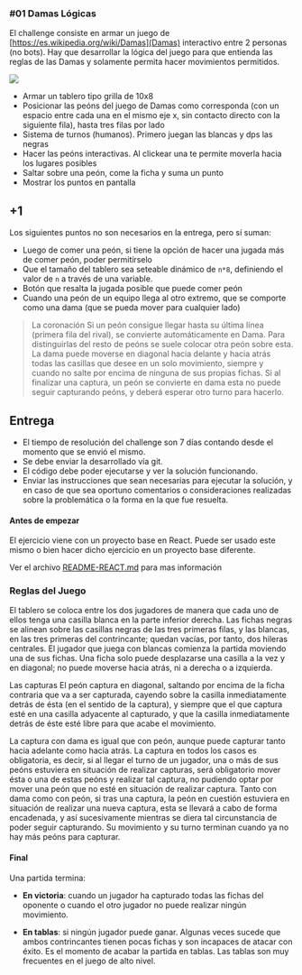 
### #01 Damas Lógicas

El challenge consiste en armar un juego de [https://es.wikipedia.org/wiki/Damas](Damas) interactivo entre 2 personas (no bots).
Hay que desarrollar la lógica del juego para que entienda las reglas de las Damas y solamente permita hacer movimientos permitidos.

![](https://i.imgur.com/DNgBf6Y.png)

* Armar un tablero tipo grilla de 10x8
* Posicionar las peóns del juego de Damas como corresponda (con un espacio entre cada una en el mismo eje x, sin contacto directo con la siguiente fila), hasta tres filas por lado
* Sistema de turnos (humanos). Primero juegan las blancas y dps las negras
* Hacer las peóns interactivas. Al clickear una te permite moverla hacia los lugares posibles
* Saltar sobre una peón, come la ficha y suma un punto
* Mostrar los puntos en pantalla

## +1
Los siguientes puntos no son necesarios en la entrega, pero sí suman:
* Luego de comer una peón, si tiene la opción de hacer una jugada más de comer peón, poder permitírselo
* Que el tamaño del tablero sea seteable dinámico de `n*8`, definiendo el valor de `n` a través de una variable.
* Botón que resalta la jugada posible que puede comer peón
* Cuando una peón de un equipo llega al otro extremo, que se comporte como una dama (que se pueda mover para cualquier lado)
> La coronación
Si un peón consigue llegar hasta su última línea (primera fila del rival), se convierte automáticamente en Dama. Para distinguirlas del resto de peóns se suele colocar otra peón sobre esta. La dama puede moverse en diagonal hacia delante y hacia atrás todas las casillas que desee en un solo movimiento, siempre y cuando no salte por encima de ninguna de sus propias fichas. Si al finalizar una captura, un peón se convierte en dama esta no puede seguir capturando peóns, y deberá esperar otro turno para hacerlo.

## Entrega

* El tiempo de resolución del challenge son 7 días contando desde el momento que se envió el mismo.
* Se debe enviar la desarrollado vía git.
* El código debe poder ejecutarse y ver la solución funcionando.
* Enviar las instrucciones que sean necesarias para ejecutar la solución, y en caso de que sea oportuno comentarios o consideraciones realizadas sobre la problemática o la forma en la que fue resuelta.

#### Antes de empezar
El ejercicio viene con un proyecto base en React. Puede ser usado este mismo o bien hacer dicho ejercicio en un proyecto base diferente.

Ver el archivo [README-REACT.md](https://github.com/42i-co/challenge-01/blob/master/README-REACT.md) para mas información


### Reglas del Juego

El tablero se coloca entre los dos jugadores de manera que cada uno de ellos tenga una casilla blanca en la parte inferior derecha. Las fichas negras se alinean sobre las casillas negras de las tres primeras filas, y las blancas, en las tres primeras del contrincante; quedan vacías, por tanto, dos hileras centrales. El jugador que juega con blancas comienza la partida moviendo una de sus fichas. Una ficha solo puede desplazarse una casilla a la vez y en diagonal; no puede moverse hacia atrás, ni a derecha o a izquierda.

Las capturas
El peón captura en diagonal, saltando por encima de la ficha contraria que va a ser capturada, cayendo sobre la casilla inmediatamente detrás de ésta (en el sentido de la captura), y siempre que el que captura esté en una casilla adyacente al capturado, y que la casilla inmediatamente detrás de éste esté libre para que acabe el movimiento.

La captura con dama es igual que con peón, aunque puede capturar tanto hacia adelante como hacia atrás. La captura en todos los casos es obligatoria, es decir, si al llegar el turno de un jugador, una o más de sus peóns estuviera en situación de realizar capturas, será obligatorio mover ésta o una de estas peóns y realizar tal captura, no pudiendo optar por mover una peón que no esté en situación de realizar captura. Tanto con dama como con peón, si tras una captura, la peón en cuestión estuviera en situación de realizar una nueva captura, esta se llevará a cabo de forma encadenada, y así sucesivamente mientras se diera tal circunstancia de poder seguir capturando. Su movimiento y su turno terminan cuando ya no hay más peóns para capturar.

#### Final

Una partida termina:

- **En victoria**: cuando un jugador ha capturado todas las fichas del oponente o cuando el otro jugador no puede realizar ningún movimiento.

- **En tablas**: si ningún jugador puede ganar. Algunas veces sucede que ambos contrincantes tienen pocas fichas y son incapaces de atacar con éxito. Es el momento de acabar la partida en tablas. Las tablas son muy frecuentes en el juego de alto nivel.
